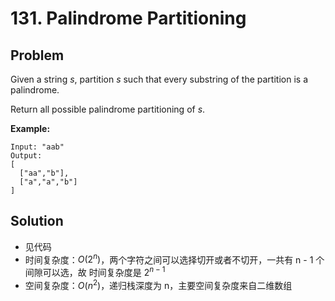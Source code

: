 # 131. Palindrome Partitioning
## Problem

Given a string *s*, partition *s* such that every substring of the partition is a palindrome.

Return all possible palindrome partitioning of *s*.

**Example:**

```
Input: "aab"
Output:
[
  ["aa","b"],
  ["a","a","b"]
]
```

## Solution

- 见代码
- 时间复杂度：$O(2^n)$，两个字符之间可以选择切开或者不切开，一共有 n - 1 个间隙可以选，故 时间复杂度是 $2^{n - 1}$
- 空间复杂度：$O(n^2)$，递归栈深度为 n，主要空间复杂度来自二维数组